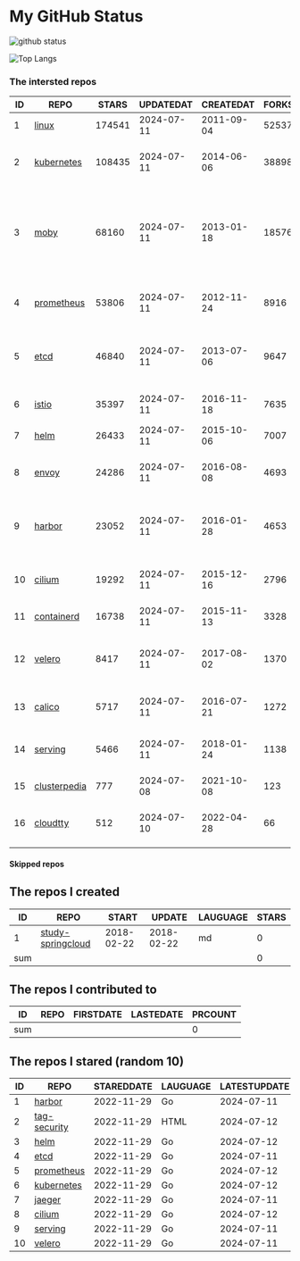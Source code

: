 # My GitHub Status

<img src="https://github-readme-stats-1.yihong0618.vercel.app/api?username=daoqingniu&show_icons=true&&&hide_title=true&count_private=true" alt="github status" />

![Top Langs](https://github-readme-stats-1.yihong0618.vercel.app/api/top-langs/?username=daoqingniu&layout=compact)

<!--START_SECTION:github_repos-->
### The intersted repos
| ID |                              REPO                               | STARS  | UPDATEDAT  | CREATEDAT  | FORKSCOUNT |                                                DESCRIPTIONS                                                |
|----|-----------------------------------------------------------------|--------|------------|------------|------------|------------------------------------------------------------------------------------------------------------|
|  1 | [linux](https://github.com/torvalds/linux)                      | 174541 | 2024-07-11 | 2011-09-04 |      52537 | Linux kernel source tree                                                                                   |
|  2 | [kubernetes](https://github.com/kubernetes/kubernetes)          | 108435 | 2024-07-11 | 2014-06-06 |      38898 | Production-Grade Container Scheduling and Management                                                       |
|  3 | [moby](https://github.com/moby/moby)                            |  68160 | 2024-07-11 | 2013-01-18 |      18576 | The Moby Project - a collaborative project for the container ecosystem to assemble container-based systems |
|  4 | [prometheus](https://github.com/prometheus/prometheus)          |  53806 | 2024-07-11 | 2012-11-24 |       8916 | The Prometheus monitoring system and time series database.                                                 |
|  5 | [etcd](https://github.com/etcd-io/etcd)                         |  46840 | 2024-07-11 | 2013-07-06 |       9647 | Distributed reliable key-value store for the most critical data of a distributed system                    |
|  6 | [istio](https://github.com/istio/istio)                         |  35397 | 2024-07-11 | 2016-11-18 |       7635 | Connect, secure, control, and observe services.                                                            |
|  7 | [helm](https://github.com/helm/helm)                            |  26433 | 2024-07-11 | 2015-10-06 |       7007 | The Kubernetes Package Manager                                                                             |
|  8 | [envoy](https://github.com/envoyproxy/envoy)                    |  24286 | 2024-07-11 | 2016-08-08 |       4693 | Cloud-native high-performance edge/middle/service proxy                                                    |
|  9 | [harbor](https://github.com/goharbor/harbor)                    |  23052 | 2024-07-11 | 2016-01-28 |       4653 | An open source trusted cloud native registry project that stores, signs, and scans content.                |
| 10 | [cilium](https://github.com/cilium/cilium)                      |  19292 | 2024-07-11 | 2015-12-16 |       2796 | eBPF-based Networking, Security, and Observability                                                         |
| 11 | [containerd](https://github.com/containerd/containerd)          |  16738 | 2024-07-11 | 2015-11-13 |       3328 | An open and reliable container runtime                                                                     |
| 12 | [velero](https://github.com/vmware-tanzu/velero)                |   8417 | 2024-07-11 | 2017-08-02 |       1370 | Backup and migrate Kubernetes applications and their persistent volumes                                    |
| 13 | [calico](https://github.com/projectcalico/calico)               |   5717 | 2024-07-11 | 2016-07-21 |       1272 | Cloud native networking and network security                                                               |
| 14 | [serving](https://github.com/knative/serving)                   |   5466 | 2024-07-11 | 2018-01-24 |       1138 | Kubernetes-based, scale-to-zero, request-driven compute                                                    |
| 15 | [clusterpedia](https://github.com/clusterpedia-io/clusterpedia) |    777 | 2024-07-08 | 2021-10-08 |        123 | The Encyclopedia of Kubernetes clusters                                                                    |
| 16 | [cloudtty](https://github.com/cloudtty/cloudtty)                |    512 | 2024-07-10 | 2022-04-28 |         66 | A Friendly Kubernetes CloudShell (Web Terminal) !                                                          |



#### Skipped repos
<!--END_SECTION:github_repos-->

<!--START_SECTION:my_github-->
## The repos I created
| ID  |                                 REPO                                 |   START    |   UPDATE   | LAUGUAGE | STARS |
|-----|----------------------------------------------------------------------|------------|------------|----------|-------|
|   1 | [study-springcloud](https://github.com/daoqingniu/study-springcloud) | 2018-02-22 | 2018-02-22 | md       |     0 |
| sum |                                                                      |            |            |          |     0 |

## The repos I contributed to
| ID  | REPO | FIRSTDATE | LASTEDATE | PRCOUNT |
|-----|------|-----------|-----------|---------|
| sum |      |           |           |       0 |

## The repos I stared (random 10)
| ID |                          REPO                          | STAREDDATE | LAUGUAGE | LATESTUPDATE |
|----|--------------------------------------------------------|------------|----------|--------------|
|  1 | [harbor](https://github.com/goharbor/harbor)           | 2022-11-29 | Go       | 2024-07-11   |
|  2 | [tag-security](https://github.com/cncf/tag-security)   | 2022-11-29 | HTML     | 2024-07-12   |
|  3 | [helm](https://github.com/helm/helm)                   | 2022-11-29 | Go       | 2024-07-12   |
|  4 | [etcd](https://github.com/etcd-io/etcd)                | 2022-11-29 | Go       | 2024-07-11   |
|  5 | [prometheus](https://github.com/prometheus/prometheus) | 2022-11-29 | Go       | 2024-07-12   |
|  6 | [kubernetes](https://github.com/kubernetes/kubernetes) | 2022-11-29 | Go       | 2024-07-12   |
|  7 | [jaeger](https://github.com/jaegertracing/jaeger)      | 2022-11-29 | Go       | 2024-07-11   |
|  8 | [cilium](https://github.com/cilium/cilium)             | 2022-11-29 | Go       | 2024-07-12   |
|  9 | [serving](https://github.com/knative/serving)          | 2022-11-29 | Go       | 2024-07-11   |
| 10 | [velero](https://github.com/vmware-tanzu/velero)       | 2022-11-29 | Go       | 2024-07-11   |

<!--END_SECTION:my_github-->
